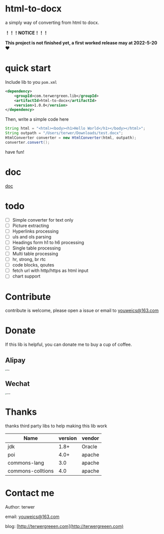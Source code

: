 # html-to-docx

a simply way of converting from html to docx.

**！！！NOTICE！！！**

**This project is not finished yet, a first worked release may at 2022-5-20** ❤️ 

# quick start

Include lib to you `pom.xml`

```xml
<dependency>
    <groupId>com.terwergreen.lib</groupId>
    <artifactId>html-to-docx</artifactId>
    <version>1.0.0</version>
</dependency>
```

Then, write a simple code here

```java
String html = "<html><body><h1>Hello World</h1></body></html>";
String outpath = "/Users/terwer/Downloads/test.docx";
HtmlConverter converter = new HtmlConverter(html, outpath);
converter.convert();
```

have fun!

# doc

[doc](doc)

# todo

* [ ]  Simple converter for text only
* [ ]  Picture extracting
* [ ]  Hyperlinks processing
* [ ]  uls and ols parsing
* [ ]  Headings form h1 to h6 processing
* [ ]  Single table processing
* [ ]  Multi table processing
* [ ]  hr, strong, br rtc
* [ ]  code blocks, qoutes
* [ ]  fetch url with http/https as html input
* [ ]  chart support

# Contribute

contribute is welcome, please open a issue or email to youweics@163.com

# Donate

If this lib is helpful, you can donate me to buy a cup of coffee.

## Alipay

<img src="https://cdn.jsdelivr.net/gh/terwer/upload/img/alipay.jpg" alt="alipay" style="zoom:25%;" />

## Wechat

<img src="https://cdn.jsdelivr.net/gh/terwer/upload/img/wechat.jpg" alt="wechat" style="zoom:25%;" />

# Thanks

thanks third party libs to help making this lib work


| Name              | version | vendor |
| ------------------- | --------- | -------- |
| jdk               | 1.8+    | Oracle |
| poi               | 4.0+    | apache |
| commons-lang      | 3.0     | apache |
| commons-colltions | 4.0     | apache |

# Contact me

Author: terwer

email: [youweics@163.com](mailto:youweics@163.com)

blog: [http://terwergreeen.com](http://terwergreeen.com)
